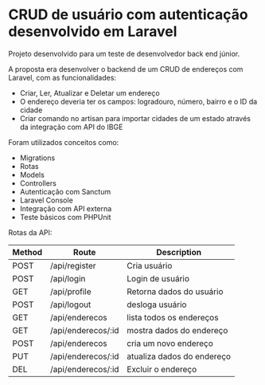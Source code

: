 # CRUD de usuário com autenticação desenvolvido em Laravel

Projeto desenvolvido para um teste de desenvolvedor back end júnior.

A proposta era desenvolver o backend de um CRUD de endereços com Laravel, com as funcionalidades:

* Criar, Ler, Atualizar e Deletar um endereço
* O endereço deveria ter os campos: logradouro, número, bairro e o ID da cidade
* Criar comando no artisan para importar cidades de um estado através da integração com API do IBGE

Foram utilizados conceitos como:

* Migrations
* Rotas
* Models
* Controllers
* Autenticação com Sanctum
* Laravel Console
* Integração com API externa
* Teste básicos com PHPUnit

Rotas da API:

| Method | Route                 | Description               |
| ------ | --------------------- | ------------------------  |
| POST   | /api/register         | Cria usuário              |
| POST   | /api/login            | Login de usuário          |
| GET    | /api/profile          | Retorna dados do usuário  |
| POST   | /api/logout           | desloga usuário           |
| GET    | /api/enderecos        | lista todos os endereços  |
| GET    | /api/enderecos/:id    | mostra dados do endereço  |
| POST   | /api/enderecos        | cria um novo endereço     |
| PUT    | /api/enderecos/:id    | atualiza dados do endereço|
| DEL    | /api/enderecos/:id    | Excluir o endereço        |


